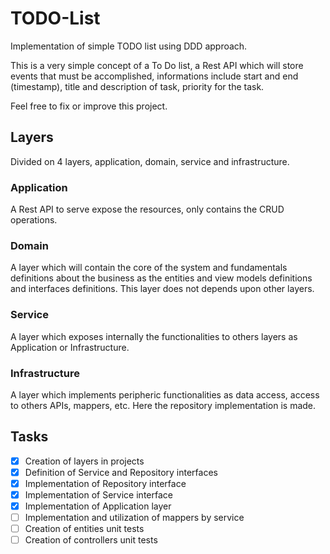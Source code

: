 # TODO-List

Implementation of simple TODO list using DDD approach.

This is a very simple concept of a To Do list, a Rest API which will store events that must be accomplished, informations include
start and end (timestamp), title and description of task, priority for the task.

Feel free to fix or improve this project.


## Layers

Divided on 4 layers, application, domain, service and infrastructure.

### Application

A Rest API to serve expose the resources, only contains the CRUD operations.

### Domain

A layer which will contain the core of the system and fundamentals definitions about the business as the entities and view models definitions and interfaces definitions. This layer does not depends upon other layers.

### Service

A layer which exposes internally the functionalities to others layers as Application or Infrastructure.

### Infrastructure

A layer which implements peripheric functionalities as data access, access to others APIs, mappers, etc. Here the repository implementation is made.


## Tasks

- [x] Creation of layers in projects
- [x] Definition of Service and Repository interfaces
- [x] Implementation of Repository interface
- [x] Implementation of Service interface
- [x] Implementation of Application layer
- [ ] Implementation and utilization of mappers by service
- [ ] Creation of entities unit tests
- [ ] Creation of controllers unit tests
